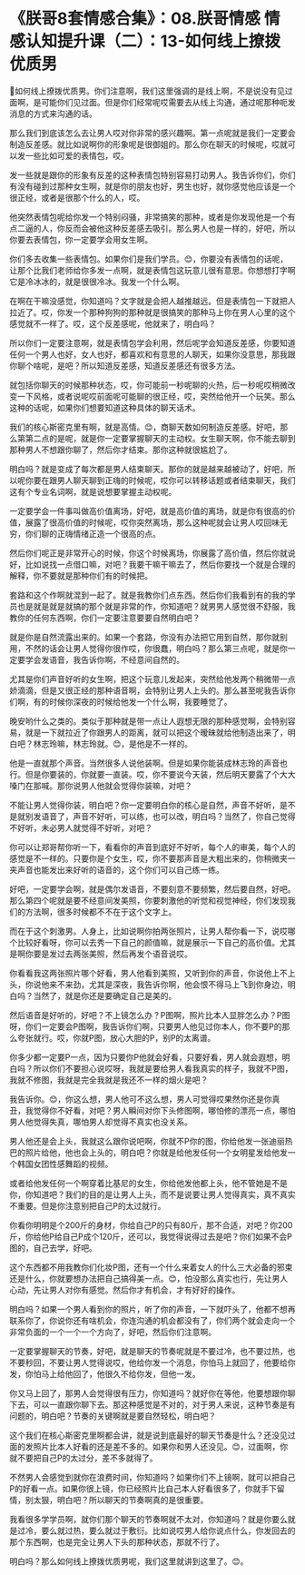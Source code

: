 # 《朕哥8套情感合集》：08.朕哥情感 情感认知提升课（二）：13-如何线上撩拨优质男

🎼如何线上撩拨优质男。你们注意啊，我们这里强调的是线上啊，不是说没有见过面啊，是可能你们见过面。但是你们经常呢哎需要去从线上沟通，通过呢那种呃发消息的方式来沟通的话。

那么我们到底该怎么去让男人哎对你非常的感兴趣啊。第一点呢就是我们一定要会制造反差感。就比如说啊你的形象呢是很御姐的。那么你在聊天的时候呢，哎就可以发一些比如可爱的表情包，哎。

发一些就是跟你的形象有反差的这种表情包特别容易打动男人。我告诉你们，你们有没有碰到过那种女生啊，就是你的朋友也好，男生也好，就你感觉他应该是一个很正经，或者是很那个什么的人，哎。

他突然表情包呢给你发一个特别闷骚，非常搞笑的那种，或者是你发现他是一个有点二逼的人，你反而会被他这种反差感去吸引。那么男人也是一样的，好吧，所以你要去表情包，你一定要学会用女生啊。

你们多去收集一些表情包。如果你们是我们学员。😊，你要没有表情包的话呢，让那个比我们老师给你多发一点啊，就是表情包这玩意儿很有意思。你想想打字啊它是冷冰冰的，就是很很冷冰。我发一个什么啊。

在啊在干嘛没感觉，你知道吗？文字就是会把人越推越远。但是表情包一下就把人拉近了。哎，你发一个那种狗狗的那种就是很搞笑的那种马上你在男人心里的这个感觉就不一样了。哎，这个反差感呢，他就来了，明白吗？

所以你们一定要注意啊，就是表情包学会利用，然后呢学会知道反差感，你要知道任何一个男人也好，女人也好，都喜欢和有意思的人聊天，如果你没意思，那我跟你聊个啥呢，是吧？所以知道反差感，知道反差感还有很多方法。

就包括你聊天的时候那种状态，哎，你可能前一秒呢聊的火热，后一秒呢哎稍微改变一下风格，或者说呢哎前面呢可能聊的很正经，哎，突然给他开一个玩笑。那么这种的话呢，如果你们想要知道这种具体的聊天话术。

我们的核心斯密克里有啊，就是高情。😊，商聊天数如何制造反差感。好吧，那么第第二点的是呢，就是你一定要掌握聊天的主动权。女生聊天啊，你不能去聊到那种男人不想跟你聊了，然后你才结束。那你这种就很尴尬了。

明白吗？就是变成了每次都是男人结束聊天。那你的就是越来越被动了，好吧，所以呢你要在跟男人聊天聊到正嗨的时候呢，哎你可以转移话题或者结束聊天，我们这有个专业名词啊，就是说想要掌握主动权呢。

一定要学会一件事叫做高价值离场，好吧，就是高价值的离场，就是你有很高的价值，展露了很高价值的时候呢，哎你突然离场，那么这种呢就会让男人哎回味无穷，你们聊的正嗨情绪正造一个很高的点。

然后你们呢正是非常开心的时候，你这个时候离场，你展露了高价值，然后你就说好，比如说找一点借口嘛，对吧？我要干嘛干嘛去了，然后你要找一个就是合理的解释，你不要就是那种你们有的时候把。

套路和这个作啊就混到一起了。就是我教你们点东西。然后你们我看到有的我的学员也是就是就是就搞的那个就是非常的作，你知道吧？就男男人感觉很不舒服，我教你的任何东西啊，你们一定要注意要要自然明白吧？

就是你是自然流露出来的。如果一个套路，你没有办法把它用到自然，那你就别用，不然的话会让男人觉得你很作哎，你很蠢，明白吗？那么第三点呢，就是你一定要学会发语音，我告诉你啊，不经意间自然的。

尤其是你们声音好听的女生啊，把这个玩意儿发起来，突然给他发两个稍微带一点娇滴滴，但是又很正经的那种语音啊，会特别让男人上头的。那么甚至呢我告诉你们啊，有的时候你深夜的时候给他发一个什么啊，我要睡觉了。

晚安哟什么之类的。类似于那种就是带一点让人遐想无限的那种感觉啊，会特别容易，就是一下就拉近了你跟男人的距离，就可以把这个暧昧就给他制造出来了，明白吧？林志玲嘛，林志玲就。😊，是他是不一样的。

他是一直就那个声音。当然很多人说他装啊。但是如果你能装成林志玲的声音也行。但是你要装的，你就要一直装。哎，你不要说今天装，然后明天要露了个大大嗓门在那喊。那你说男人他就会觉得你装嘛，对吧？

不能让男人觉得你装，明白吧？你一定要明白你的核心是自然，声音不好听，是不是就别发语音了，声音不好听，可以练，也可以改，明白吗？当然了，你自己觉得不好听，未必男人就觉得不好听，对吧？

你可以让郑哥帮你听一下，看看你的声音到底好不好听，每个人的审美，每个人的感觉是不一样的。只要你是个女生，哎，你不要那声音是大粗出来的，你稍微夹一夹声音也能发出来好听的语音的，这个你们可以自己练一练。

好吧，一定要学会啊，就是偶尔发语音，不要刻意不要频繁，然后要自然，好吧。那么第四个呢就是要不经意间发美照，你要刺激他的听觉和视觉神经，你们发现我们的方法啊，很多时候都不不在于这个文字上。

而在于这个刺激男。人身上，比如说啊你拍两张照片，让男人帮你看一下，说哎哪个比较好看呀，你可以去秀一下自己的颜值嘛，就是展示一下自己的高价值。尤其是啊你要是发过去两张美照，然后再发个语音说哎。

你看看我这两张照片哪个好看，男人他看到美照，又听到你的声音，你说他上不上头，你说他来不来劲，尤其是深夜，我告诉你啊，他会恨不得马上飞到你身边，明白吗？当然了，就是你还是要确定自己是美的。

然后语音是好听的，好吧？不上镜怎么办？P图啊，照片比本人显胖怎么办？P图呀，你们一定要会P图啊，我告诉你们啊，只要男人他见过你本人，你不要P的那么夸张就行。哎，你就P图，放心大胆的P，别P的太离谱。

你多少都一定要P一点，因为只要你P他就会好看，只要好看，男人就会遐想，明白吗？所以你们不要担心说哎呀，我就是要给男人看我真实的样子，我就不P图，我就不修图，我就是完全我就是我还不一样的烟火是吧？

我告诉你。😊，你这么想，男人他可不这么想，男人可觉得哎果然你还是你真丑，我觉得你不好看，对吧？男人瞬间对你下头修图啊，哪怕修的漂亮一点，哪怕男人他觉得失真，哪怕男人却觉得不真实也没关系。

男人他还是会上头，我就这么跟你说吧啊，你就不P你的图，你给他发一张迪丽热巴的照片给他，他也会上头的，明白吧？你就是给他发任何一个女明星发给他发一个韩国女团性感舞蹈的视频。

或者给他发任何一个啊穿着比基尼的女生，你给他发他都上头，他不管她是不是你，你知道吧？我们的目的是让男人上头，而不是说要让男人觉得真实，真不真实不重要。但是你注意别把自己P的太过就行。

你看你明明是个200斤的身材，你给自己P的只有80斤，那不合适，对吧？你200斤，你给他P给自己P成个120斤，还可以，我觉得说得过去是吧？你们如果不会P图的，自己去学，好吧。

这个东西都不用我教你们化妆P图，还有一个什么来着女人的什么三大必备的邪束还是什么，你就要想办法把自己搞得美一点。😊，怕没那么真实也行，先让男人心动，先让男人对你有感觉。然后你才有机会，才有好好的操作。

明白吗？如果一个男人看到你的照片，听了你的声音，一下就吓头了，他都不想再联系你了，你说你还有啥机会，你连沟通的机会都没有了，你们两个就会走向一个非常负面的一个一个一个方向了，好吧，然后你们注意啊。

一定要掌握聊天的节奏，好吧，就是聊天的节奏呢就是不要过冷，也不要过热，也不要秒回，不要让男人觉得说哎，他给你发一个消息，你怕马上就回了，他要给你发，你怕马上给他回了，他很久不给你发，但他一发。

你又马上回了，那男人会觉得很有压力，你知道吗？就好你在等他，他要想跟你聊下去，可以一直跟你聊下去。那这种感觉是不对的，对于男人来说，这种节奏是有问题的，明白吧？节奏的关键啊就是要自然轻松，明白吧？

这个我们在核心斯密克里啊都会讲，就是说到底最好的聊天节奏是什么？还没见过面的发照片比本人好看的还是差不多的。如果你和男人还没见。😊，过面啊，你就不要把自己P的太过分，差不多就得了。

不然男人会感觉到就你在浪费时间，你知道吗？如果你们不上镜啊，就可以把自己P的好看一点。如果你很上镜，你已经照片比自己本人好看很多了，你就手下留情，别太狠，明白吧？所以聊天的节奏啊真的是很重要。

我看很多学学员啊，就你们那个聊天的节奏啊就不太对，你知道吗？就是你要么就是过冷，要么就过热，要么就过于敷衍。比如说哎男人给你说点什么，你发回去的那个东西啊，也是完全让男人下头的那种状态，那就不行了。

明白吗？那么如何线上撩拨优质男呢，我们这里就讲到这里了。😊。